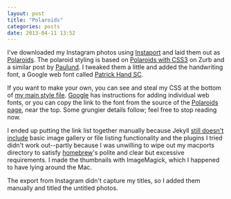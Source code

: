 ```yaml
---
layout: post
title: "Polaroids"
categories: posts
date: 2013-04-11 13:52
---
```

I've downloaded my Instagram photos using [Instaport](http://instaport.me/) and laid them out as [Polaroids](/stream/instagrams/).  The polaroid styling is based on [Polaroids with CSS3](http://www.zurb.com/playground/css3-polaroids) on Zurb and a similar post by [Paulund](http://www.paulund.co.uk/create-polaroid-image-with-css).  I tweaked them a little and added the handwriting font, a Google web font called [Patrick Hand SC](http://www.google.com/fonts/specimen/Patrick+Hand+SC).

If you want to make your own, you can see and steal my CSS at the bottom of [my main style file](/css/base.css).  [Google](http://www.google.com/fonts/) has instructions for adding individual web fonts, or you can copy the link to the font from the source of the [Polaroids page](/stream/instagrams/), near the top.  Some grungier details follow; feel free to stop reading now.

I ended up putting the link list together manually because Jekyll [still doesn't include](https://github.com/mojombo/jekyll/pull/585) basic image gallery or file listing functionality and the plugins I tried didn't work out--partly because I was unwilling to wipe out my macports directory to satisfy [homebrew](http://mxcl.github.io/homebrew/)'s polite and clear but excessive requirements.  I made the thumbnails with ImageMagick, which I happened to have lying around the Mac.

The export from Instagram didn't capture my titles, so I added them manually and titled the untitled photos.


